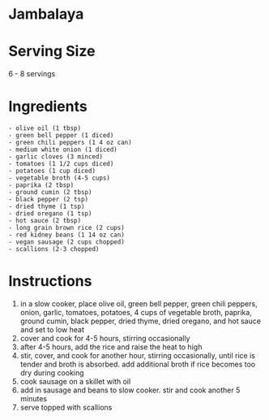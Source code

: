 # Jambalaya 

# Serving Size
6 - 8 servings

# Ingredients
    - olive oil (1 tbsp)
    - green bell pepper (1 diced)
    - green chili peppers (1 4 oz can)
    - medium white onion (1 diced)
    - garlic cloves (3 minced)
    - tomatoes (1 1/2 cups diced)
    - potatoes (1 cup diced)
    - vegetable broth (4-5 cups)
    - paprika (2 tbsp)
    - ground cumin (2 tbsp)
    - black pepper (2 tsp)
    - dried thyme (1 tsp)
    - dried oregano (1 tsp)
    - hot sauce (2 tbsp)
    - long grain brown rice (2 cups)
    - red kidney beans (1 14 oz can)
    - vegan sausage (2 cups chopped)
    - scallions (2-3 chopped)

# Instructions
1. in a slow cooker, place olive oil, green bell pepper, green chili peppers, onion, garlic, tomatoes, potatoes, 4 cups of vegetable broth, paprika, ground cumin, black pepper, dried thyme, dried oregano, and hot sauce and set to low heat
2. cover and cook for 4-5 hours, stirring occasionally
3. after 4-5 hours, add the rice and raise the heat to high
4. stir, cover, and cook for another hour, stirring occasionally, until rice is tender and broth is absorbed.  add additional broth if rice becomes too dry during cooking
5. cook sausage on a skillet with oil
6. add in sausage and beans to slow cooker.  stir and cook another 5 minutes
7. serve topped with scallions

